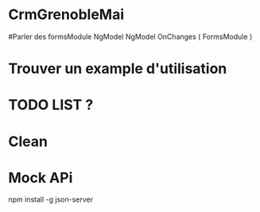 # CrmGrenobleMai
#Parler des formsModule NgModel NgModel OnChanges ( FormsModule )
# Trouver un example d'utilisation 

# TODO LIST ?

# Clean 

# Mock APi 

npm install -g json-server
